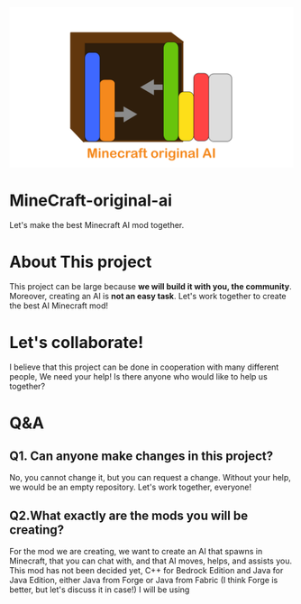 ![This Project Icon](Minecraft-original-ai.png)

# MineCraft-original-ai
Let's make the best Minecraft AI mod together.

# About This project
This project can be large because **we will build it with you, the community**.
Moreover, creating an AI is **not an easy task**.
Let's work together to create the best AI Minecraft mod!

# Let's collaborate!
I believe that this project can be done in cooperation with many different people,
We need your help!
Is there anyone who would like to help us together?

# Q&A
## Q1. Can anyone make changes in this project?
No, you cannot change it, but you can request a change.
Without your help, we would be an empty repository.
Let's work together, everyone!
## Q2.What exactly are the mods you will be creating?
For the mod we are creating, we want to create an AI that spawns in Minecraft, that you can chat with, and that AI moves, helps, and assists you.
This mod has not been decided yet,
C++ for Bedrock Edition and Java for Java Edition, either Java from Forge or Java from Fabric (I think Forge is better, but let's discuss it in case!) I will be using
